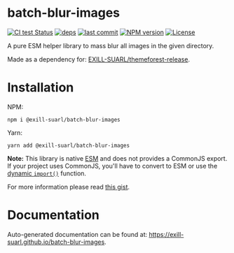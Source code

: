 # batch-blur-images
[![CI test Status](https://github.com/EXILL-SUARL/batch-blur-images/actions/workflows/test.yml/badge.svg)](https://github.com/EXILL-SUARL/batch-blur-images/actions) [![deps](https://img.shields.io/librariesio/release/npm/@EXILL-SUARL/batch-blur-images)](https://www.npmjs.com/package/@exill-suarl/batch-blur-images) [![last commit](https://img.shields.io/github/last-commit/EXILL-SUARL/batch-blur-images)](https://github.com/EXILL-SUARL/batch-blur-images/commits/master) [![NPM version](https://img.shields.io/npm/v/@exill-suarl/batch-blur-images)](https://www.npmjs.com/package/@exill-suarl/batch-blur-images) [![License](https://img.shields.io/github/license/EXILL-SUARL/batch-blur-images)](https://github.com/EXILL-SUARL/batch-blur-images/blob/master/LICENSE)

A pure ESM helper library to mass blur all images in the given directory.

Made as a dependency for: [EXILL-SUARL/themeforest-release](https://github.com/EXILL-SUARL/themeforest-release).

# Installation
NPM:
```
npm i @exill-suarl/batch-blur-images
```
Yarn:
```
yarn add @exill-suarl/batch-blur-images
```
**Note:** This library is native [ESM](https://developer.mozilla.org/en-US/docs/Web/JavaScript/Guide/Modules) and does not provides a CommonJS export. If your project uses CommonJS, you'll have to convert to ESM or use the [dynamic `import()`](https://v8.dev/features/dynamic-import) function.

For more information please read [this gist](https://gist.github.com/sindresorhus/a39789f98801d908bbc7ff3ecc99d99c).

# Documentation
Auto-generated documentation can be found at: https://exill-suarl.github.io/batch-blur-images.